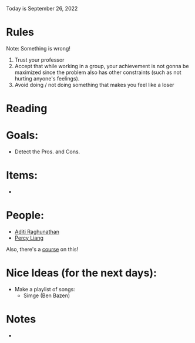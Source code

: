 Today is September 26, 2022
# Rules

Note: Something is wrong!

1. Trust your professor
2. Accept that while working in a group, your achievement is not gonna be maximized since the problem also has other constraints (such as not hurting anyone's feelings).
3. Avoid doing / not doing something that makes you feel like a loser
# Reading

# Goals:

- Detect the Pros. and Cons.

# Items:

- 

# People:
- [Aditi Raghunathan](https://scholar.google.com/citations?hl=en&user=Ch9iRwQAAAAJ&view_op=list_works&sortby=pubdate)
- [Percy Liang](https://scholar.google.com/citations?hl=en&user=pouyVyUAAAAJ&view_op=list_works&sortby=pubdate)

Also, there's a [course](https://sites.google.com/view/evalmodel) on this!

# Nice Ideas (for the next days):
- Make a playlist of songs:
  - Simge (Ben Bazen)

# Notes
- 

